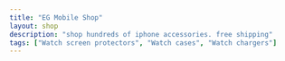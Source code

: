 ```yaml
---
title: "EG Mobile Shop"
layout: shop
description: "shop hundreds of iphone accessories. free shipping"
tags: ["Watch screen protectors", "Watch cases", "Watch chargers"]
---
```

